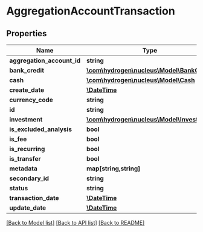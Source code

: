 # AggregationAccountTransaction

## Properties
Name | Type | Description | Notes
------------ | ------------- | ------------- | -------------
**aggregation_account_id** | **string** | aggregationAccountId | [optional] 
**bank_credit** | [**\com\hydrogen\nucleus\Model\BankCredit**](BankCredit.md) |  | [optional] 
**cash** | [**\com\hydrogen\nucleus\Model\Cash**](Cash.md) |  | [optional] 
**create_date** | [**\DateTime**](\DateTime.md) |  | [optional] 
**currency_code** | **string** | currencyCode | 
**id** | **string** |  | [optional] 
**investment** | [**\com\hydrogen\nucleus\Model\Investment**](Investment.md) |  | [optional] 
**is_excluded_analysis** | **bool** |  | [optional] 
**is_fee** | **bool** |  | [optional] 
**is_recurring** | **bool** |  | [optional] 
**is_transfer** | **bool** |  | [optional] 
**metadata** | **map[string,string]** |  | [optional] 
**secondary_id** | **string** |  | [optional] 
**status** | **string** | status | [optional] 
**transaction_date** | [**\DateTime**](\DateTime.md) | transactionDate | 
**update_date** | [**\DateTime**](\DateTime.md) |  | [optional] 

[[Back to Model list]](../README.md#documentation-for-models) [[Back to API list]](../README.md#documentation-for-api-endpoints) [[Back to README]](../README.md)


